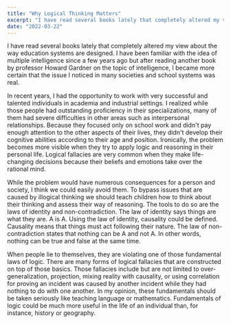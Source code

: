 ```yaml
---
title: "Why Logical Thinking Matters"
excerpt: "I have read several books lately that completely altered my view about the way education systems are designed."
date: "2022-03-22"
---
```


I have read several books lately that completely altered my view about the way education systems are designed. I have been familiar with the idea of multiple intelligence since a few years ago but after reading another book by professor Howard Gardner on the topic of intelligence, I became more certain that the issue I noticed in many societies and school systems was real.

In recent years, I had the opportunity to work with very successful and talented individuals in academia and industrial settings. I realized while those people had outstanding proficiency in their specializations, many of them had severe difficulties in other areas such as interpersonal relationships. Because they focused only on school work and didn't pay enough attention to the other aspects of their lives, they didn't develop their cognitive abilities according to their age and position. Ironically, the problem becomes more visible when they try to apply logic and reasoning in their personal life. Logical fallacies are very common when they make life-changing decisions because their beliefs and emotions take over the rational mind.

While the problem would have numerous consequences for a person and society, I think we could easily avoid them. To bypass issues that are caused by illogical thinking we should teach children how to think about their thinking and assess their way of reasoning. The tools to do so are the laws of identity and non-contradiction. The law of identity says things are what they are. A is A. Using the law of identity, causality could be defined. Causality means that things must act following their nature. The law of non-contradiction states that nothing can be A and not A. In other words, nothing can be true and false at the same time.

When people lie to themselves, they are violating one of those fundamental laws of logic. There are many forms of logical fallacies that are constructed on top of those basics. Those fallacies include but are not limited to over-generalization, projection, mixing reality with causality, or using correlation for proving an incident was caused by another incident while they had nothing to do with one another. In my opinion, these fundamentals should be taken seriously like teaching language or mathematics. Fundamentals of logic could be much more useful in the life of an individual than, for instance, history or geography.
